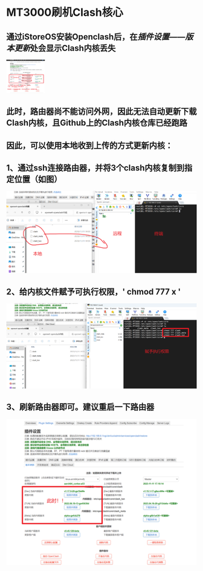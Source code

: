 # MT3000刷机Clash核心

## 通过iStoreOS安装Openclash后，在*插件设置——版本更新*处会显示Clash内核丢失

<img src="https://github.com/mrlu997/shell/blob/main/core/images/01.png" alt="images" style="zoom:10%;" />


## 此时，路由器尚不能访问外网，因此无法自动更新下载Clash内核，且Github上的Clash内核仓库已经跑路
## 因此，可以使用本地收到上传的方式更新内核：

## 1、通过ssh连接路由器，并将3个clash内核复制到指定位置（如图）

![images](https://github.com/mrlu997/shell/blob/main/core/images/02.png)

## 2、给内核文件赋予可执行权限，' chmod 777 x '

![images](https://github.com/mrlu997/shell/blob/main/core/images/03.png)

## 3、刷新路由器即可。建议重启一下路由器

![images](https://github.com/mrlu997/shell/blob/main/core/images/04.png)
